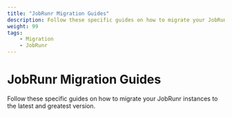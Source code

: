 ```yaml
---
title: "JobRunr Migration Guides"
description: Follow these specific guides on how to migrate your JobRunr instances to the latest and greatest version. 
weight: 99
tags:
    - Migration
    - JobRunr
---
```


# JobRunr Migration Guides

<p class="guides-list-description">Follow these specific guides on how to migrate your JobRunr instances to the latest and greatest version.</p>